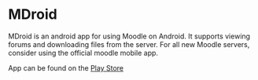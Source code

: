 # MDroid

MDroid is an android app for using Moodle on Android.
It supports viewing forums and downloading files from the server.
For all new Moodle servers, consider using the official moodle mobile app.

App can be found on the [Play Store](https://play.google.com/store/apps/details?id=com.exzalt.mdroid)

